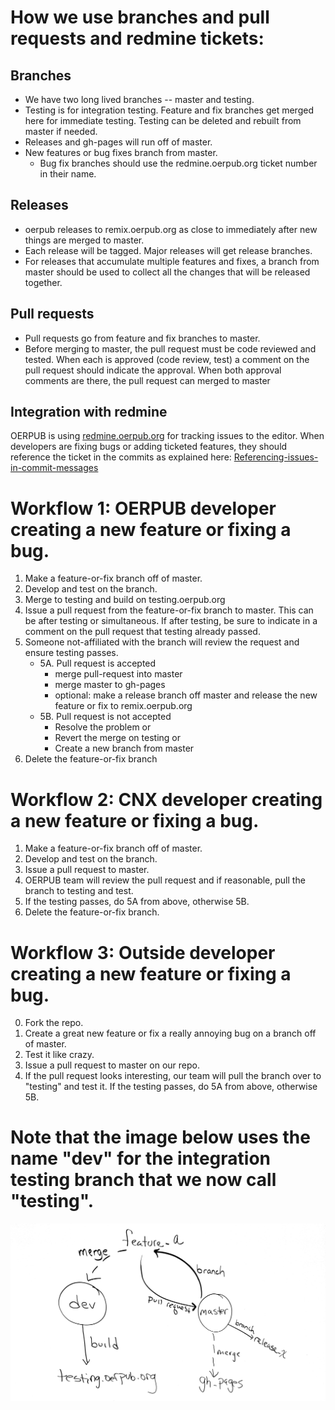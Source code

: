 # How we use branches and pull requests and redmine tickets:
## Branches
* We have two long lived branches -- master and testing. 
* Testing is for integration testing. Feature and fix branches get merged here for immediate testing. 
Testing can be deleted and rebuilt from master if needed.
* Releases and gh-pages will run off of master.
* New features or bug fixes branch from master.
  * Bug fix branches should use the redmine.oerpub.org ticket number in their name.

## Releases
* oerpub releases to remix.oerpub.org as close to immediately after new things are merged to master. 
* Each release will be tagged. Major releases will get release branches. 
* For releases that accumulate multiple features and fixes, a branch from master should be used to collect all the 
changes that will be released together.

## Pull requests
* Pull requests go from feature and fix branches to master.
* Before merging to master, the pull request must be code reviewed and tested. When each is approved (code review, test)
a comment on the pull request should indicate the approval. When both approval comments are there, the pull request can
merged to master

## Integration with redmine
OERPUB is using [redmine.oerpub.org](http://redmine.oerpub.org) for tracking issues to the editor. When developers
are fixing bugs or adding ticketed features, they should reference the ticket in the commits as explained here:
[Referencing-issues-in-commit-messages](http://www.redmine.org/projects/redmine/wiki/RedmineSettings#Referencing-issues-in-commit-messages)

# Workflow 1: OERPUB developer creating a new feature or fixing a bug.
1. Make a feature-or-fix branch off of master.
2. Develop and test on the branch.
3. Merge to testing and build on testing.oerpub.org
4. Issue a pull request from the feature-or-fix branch to master. This can be after testing or simultaneous. If after 
testing, be sure to indicate in a comment on the pull request that testing already passed.
5. Someone not-affiliated with the branch will review the request and ensure testing passes.
   * 5A. Pull request is accepted
     * merge pull-request into master
     * merge master to gh-pages
     * optional: make a release branch off master and release the new feature or fix to remix.oerpub.org
   * 5B. Pull request is not accepted
     * Resolve the problem or
     * Revert the merge on testing or
     * Create a new branch from master
6. Delete the feature-or-fix branch

# Workflow 2: CNX developer creating a new feature or fixing a bug.
1. Make a feature-or-fix branch off of master.
2. Develop and test on the branch.
3. Issue a pull request to master.
4. OERPUB team will review the pull request and if reasonable, pull the branch to testing and test. 
5. If the testing passes, do 5A from above, otherwise 5B.
6. Delete the feature-or-fix branch.

# Workflow 3: Outside developer creating a new feature or fixing a bug.
0. Fork the repo.
1. Create a great new feature or fix a really annoying bug on a branch off of master.
2. Test it like crazy.
3. Issue a pull request to master on our repo.
4. If the pull request looks interesting, our team will pull the branch over to "testing" and test it. If the testing passes, do 5A from above, otherwise 5B.

# Note that the image below uses the name "dev" for the integration testing branch that we now call "testing".
![Dev process](dev-process.png "Dev process")
